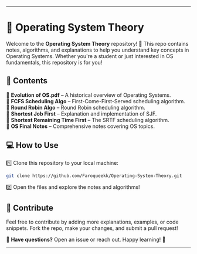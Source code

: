 
---

# 🚀 Operating System Theory  

Welcome to the **Operating System Theory** repository! 📂 This repo contains notes, algorithms, and explanations to help you understand key concepts in Operating Systems. Whether you're a student or just interested in OS fundamentals, this repository is for you!  

## 📜 Contents  

📌 **Evolution of OS.pdf** – A historical overview of Operating Systems.  
📌 **FCFS Scheduling Algo** – First-Come-First-Served scheduling algorithm.  
📌 **Round Robin Algo** – Round Robin scheduling algorithm.  
📌 **Shortest Job First** – Explanation and implementation of SJF.  
📌 **Shortest Remaining Time First** – The SRTF scheduling algorithm.  
📌 **OS Final Notes** – Comprehensive notes covering OS topics.  

## 💻 How to Use  

1️⃣ Clone this repository to your local machine:  

```bash
git clone https://github.com/Faroqueekk/Operating-System-Theory.git
```  

2️⃣ Open the files and explore the notes and algorithms!  

## 🎯 Contribute  

Feel free to contribute by adding more explanations, examples, or code snippets. Fork the repo, make your changes, and submit a pull request!  

📧 **Have questions?** Open an issue or reach out. Happy learning! 🎉  

----
